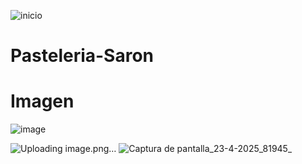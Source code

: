 ![inicio](https://github.com/user-attachments/assets/92195777-28dc-403d-bd12-a6435261ed77)

# Pasteleria-Saron
# Imagen 
![image](https://github.com/user-attachments/assets/035bc8af-cd5a-4965-8c53-7efb8998fb76)

![Uploading image.png…]()
![Captura de pantalla_23-4-2025_81945_](https://github.com/user-attachments/assets/1436fa6c-45bf-44f4-8d19-0560447f18e4)
